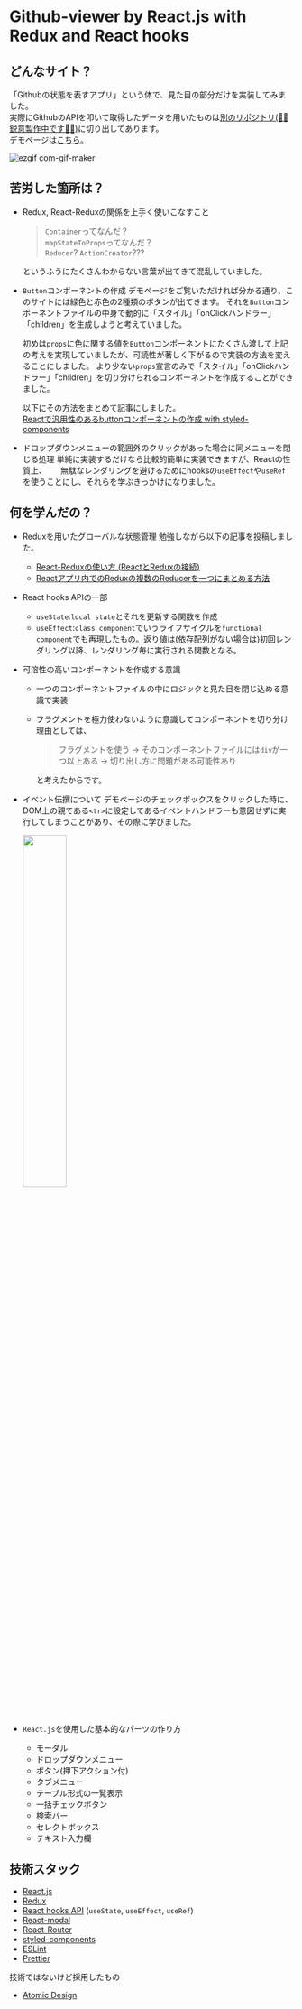# Github-viewer by React.js with Redux and React hooks

## どんなサイト？
「Githubの状態を表すアプリ」という体で、見た目の部分だけを実装してみました。  
実際にGithubのAPIを叩いて取得したデータを用いたものは[別のリポジトリ(👷‍♂️鋭意製作中です👷‍♀️)](https://github.com/yukiyohure/redux-saga-github-viewer)に切り出してあります。  
デモページは[こちら](https://yukiyohure.github.io/redux-github-viewer/)。

![ezgif com-gif-maker](https://user-images.githubusercontent.com/35441214/107594983-c0a5a300-6c56-11eb-84ef-403a543c21bf.gif)


## 苦労した箇所は？
- Redux, React-Reduxの関係を上手く使いこなすこと

  > `Container`ってなんだ？  
  > `mapStateToProps`ってなんだ？  
  > `Reducer`? `ActionCreator`???
  
  というふうにたくさんわからない言葉が出てきて混乱していました。

- `Button`コンポーネントの作成
  デモページをご覧いただければ分かる通り、このサイトには緑色と赤色の2種類のボタンが出てきます。
  それを`Button`コンポーネントファイルの中身で動的に「スタイル」「onClickハンドラー」「children」を生成しようと考えていました。

  初めは`props`に色に関する値を`Button`コンポーネントにたくさん渡して上記の考えを実現していましたが、可読性が著しく下がるので実装の方法を変えることにしました。
  より少ない`props`宣言のみで「スタイル」「onClickハンドラー」「children」を切り分けられるコンポーネントを作成することができました。  
  
  以下にその方法をまとめて記事にしました。  
  [Reactで汎用性のあるbuttonコンポーネントの作成 with styled-components
](https://zenn.dev/yukiyohure/articles/32801c0c6bf147)
  
- ドロップダウンメニューの範囲外のクリックがあった場合に同メニューを閉じる処理
   単純に実装するだけなら比較的簡単に実装できますが、Reactの性質上、　　
   無駄なレンダリングを避けるためにhooksの`useEffect`や`useRef`を使うことにし、それらを学ぶきっかけになりました。



## 何を学んだの？
- Reduxを用いたグローバルな状態管理
  勉強しながら以下の記事を投稿しました。
  - [React-Reduxの使い方 (ReactとReduxの接続)](https://qiita.com/yukiyohure0923/items/5c29ed73ad57d852f007)
  - [Reactアプリ内でのReduxの複数のReducerを一つにまとめる方法](https://qiita.com/yukiyohure0923/items/37320d22dff84127feb6)

- React hooks APIの一部
  - `useState`:`local state`とそれを更新する関数を作成
  - `useEffect`:`class component`でいうライフサイクルを`functional component`でも再現したもの。返り値は(依存配列がない場合は)初回レンダリング以降、レンダリング毎に実行される関数となる。

- 可溶性の高いコンポーネントを作成する意識
  - 一つのコンポーネントファイルの中にロジックと見た目を閉じ込める意識で実装
  - フラグメントを極力使わないように意識してコンポーネントを切り分け  
    理由としては、  

    > フラグメントを使う → そのコンポーネントファイルには`div`が一つ以上ある → 切り出し方に問題がある可能性あり

    と考えたからです。
- イベント伝撰について
  デモページのチェックボックスをクリックした時に、DOM上の親である`<tr>`に設定してあるイベントハンドラーも意図せずに実行してしまうことがあり、その際に学びました。
  
  <img src="https://qiita-user-contents.imgix.net/https%3A%2F%2Fqiita-image-store.s3.amazonaws.com%2F0%2F39330%2F32be6719-9e30-1f84-6e81-140c2c06bc6a.png?ixlib=rb-1.2.2&auto=format&gif-q=60&q=75&s=04086743a03d71d7cec0dbd94c6e5c11" width="40%">

- `React.js`を使用した基本的なパーツの作り方
  - モーダル
  - ドロップダウンメニュー
  - ボタン(押下アクション付)
  - タブメニュー
  - テーブル形式の一覧表示
  - 一括チェックボタン
  - 検索バー
  - セレクトボックス
  - テキスト入力欄

## 技術スタック
- [React.js](https://reactjs.org/)
- [Redux](https://redux.js.org/)
- [React hooks API](https://reactjs.org/docs/hooks-intro.html) (`useState`, `useEffect`, `useRef`)
- [React-modal](https://reactcommunity.org/react-modal/)
- [React-Router](https://reactrouter.com/web/guides/quick-start)
- [styled-components](https://styled-components.com/docs)
- [ESLint](https://eslint.org/)
- [Prettier](https://prettier.io/)

技術ではないけど採用したもの
- [Atomic Design](https://atomicdesign.bradfrost.com/table-of-contents/)
